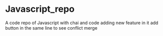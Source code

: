 # Javascript_repo

A code repo of Javascript with chai and code
adding new feature in it
add button in the same line to see conflict merge
